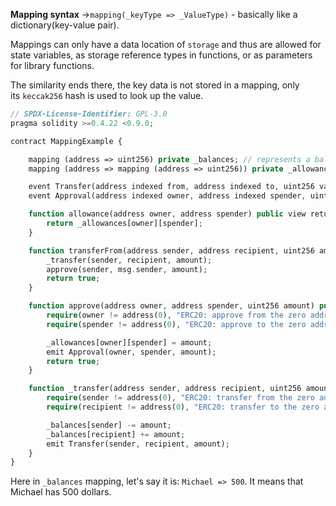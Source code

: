**Mapping syntax** ->`mapping(_keyType => _ValueType)` - basically like a dictionary(key-value pair).

Mappings can only have a data location of `storage` and thus are allowed for state variables, as storage reference types in functions, or as parameters for library functions.

The similarity ends there, the key data is not stored in a mapping, only its `keccak256` hash is used to look up the value.

```php
// SPDX-License-Identifier: GPL-3.0
pragma solidity >=0.4.22 <0.9.0;

contract MappingExample {

    mapping (address => uint256) private _balances; // represents a balance of each address
    mapping (address => mapping (address => uint256)) private _allowances;

    event Transfer(address indexed from, address indexed to, uint256 value);
    event Approval(address indexed owner, address indexed spender, uint256 value);

    function allowance(address owner, address spender) public view returns (uint256) {
        return _allowances[owner][spender];
    }

    function transferFrom(address sender, address recipient, uint256 amount) public returns (bool) {
        _transfer(sender, recipient, amount);
        approve(sender, msg.sender, amount);
        return true;
    }

    function approve(address owner, address spender, uint256 amount) public returns (bool) {
        require(owner != address(0), "ERC20: approve from the zero address");
        require(spender != address(0), "ERC20: approve to the zero address");

        _allowances[owner][spender] = amount;
        emit Approval(owner, spender, amount);
        return true;
    }

    function _transfer(address sender, address recipient, uint256 amount) internal {
        require(sender != address(0), "ERC20: transfer from the zero address");
        require(recipient != address(0), "ERC20: transfer to the zero address");

        _balances[sender] -= amount;
        _balances[recipient] += amount;
        emit Transfer(sender, recipient, amount);
    }
}
```

Here in `_balances` mapping, let's say it is: `Michael => 500`. It means that Michael has 500 dollars.